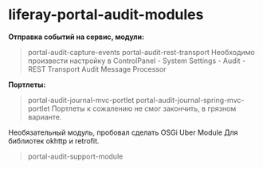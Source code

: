 # liferay-portal-audit-modules

**Отправка событий на сервис, модули:**
> portal-audit-capture-events
> portal-audit-rest-transport
Необходимо произвести настройку в ControlPanel - System Settings - Audit -  REST Transport Audit Message Processor

**Портлеты:**
> portal-audit-journal-mvc-portlet
> portal-audit-journal-spring-mvc-portlet
Портлеты к сожалению не смог закончить, в грязном варианте.

Необязательный модуль, пробовал сделать OSGi Uber Module
Для библиотек okhttp и retrofit.
> portal-audit-support-module
